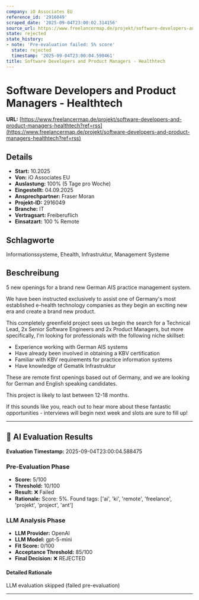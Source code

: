 ```yaml
---
company: iO Associates EU
reference_id: '2916049'
scraped_date: '2025-09-04T23:00:02.314156'
source_url: https://www.freelancermap.de/projekt/software-developers-and-product-managers-healthtech?ref=rss
state: rejected
state_history:
- note: 'Pre-evaluation failed: 5% score'
  state: rejected
  timestamp: '2025-09-04T23:00:04.590461'
title: Software Developers and Product Managers - Healthtech
---
```



# Software Developers and Product Managers - Healthtech
**URL:** [https://www.freelancermap.de/projekt/software-developers-and-product-managers-healthtech?ref=rss](https://www.freelancermap.de/projekt/software-developers-and-product-managers-healthtech?ref=rss)
## Details
- **Start:** 10.2025
- **Von:** iO Associates EU
- **Auslastung:** 100% (5 Tage pro Woche)
- **Eingestellt:** 04.09.2025
- **Ansprechpartner:** Fraser Moran
- **Projekt-ID:** 2916049
- **Branche:** IT
- **Vertragsart:** Freiberuflich
- **Einsatzart:** 100
                                                % Remote

## Schlagworte
Informationssysteme, Ehealth, Infrastruktur, Management Systeme

## Beschreibung
5 new openings for a brand new German AIS practice management system.

We have been instructed exclusively to assist one of Germany's most established e-health technology companies as they begin an exciting new era and create a brand new product.

This completely greenfield project sees us begin the search for a Technical Lead, 2x Senior Software Engineers and 2x Product Managers, but more specifically, I'm looking for professionals with the following niche skillset:

- Experience working with German AIS systems
- Have already been involved in obtaining a KBV certification
- Familiar with KBV requirements for practice information systems
- Have knowledge of Gematik Infrastruktur

These are remote first openings based out of Germany, and we are looking for German and English speaking candidates.

This project is likely to last between 12-18 months.

If this sounds like you, reach out to hear more about these fantastic opportunities - interviews will begin next week and slots are sure to fill up!

---

## 🤖 AI Evaluation Results

**Evaluation Timestamp:** 2025-09-04T23:00:04.588475

### Pre-Evaluation Phase
- **Score:** 5/100
- **Threshold:** 10/100
- **Result:** ❌ Failed
- **Rationale:** Score: 5%. Found tags: ['ai', 'ki', 'remote', 'freelance', 'projekt', 'project', 'ant']

### LLM Analysis Phase
- **LLM Provider:** OpenAI
- **LLM Model:** gpt-5-mini
- **Fit Score:** 0/100
- **Acceptance Threshold:** 85/100
- **Final Decision:** ❌ REJECTED

#### Detailed Rationale
LLM evaluation skipped (failed pre-evaluation)

---
